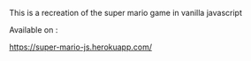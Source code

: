 This is a recreation of the super mario game in vanilla javascript 

Available on :

https://super-mario-js.herokuapp.com/